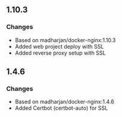 ## 1.10.3

### Changes

* Based on madharjan/docker-nginx:1.10.3
* Added web project deploy with SSL
* Added reverse proxy setup with SSL

## 1.4.6

### Changes

 * Based on madharjan/docker-nginx:1.4.6
 * Added Certbot (certbot-auto) for SSL

